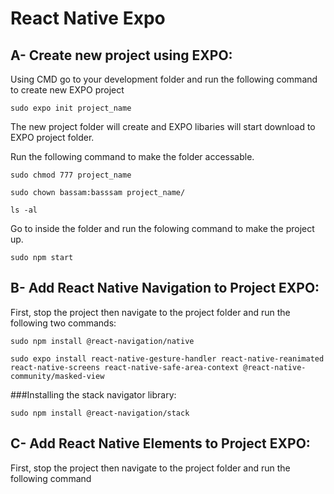 # React Native Expo

## A- Create new project using EXPO:

Using CMD go to your development folder and run the following command to create new EXPO project

`sudo expo init project_name`

The new project folder will create and EXPO libaries will start download to EXPO project folder.

Run the following command to make the folder accessable.

`sudo chmod 777 project_name`

`sudo chown bassam:basssam project_name/`

`ls -al`

Go to inside the folder and run the folowing command to make the project up.

`sudo npm start`


## B- Add React Native Navigation to Project EXPO:

First, stop the project then navigate to the project folder and run the following two commands:

`sudo npm install @react-navigation/native`

`sudo expo install react-native-gesture-handler react-native-reanimated react-native-screens react-native-safe-area-context @react-native-community/masked-view`


###Installing the stack navigator library:

`sudo npm install @react-navigation/stack`


## C- Add React Native Elements to Project EXPO:

First, stop the project then navigate to the project folder and run the following command










